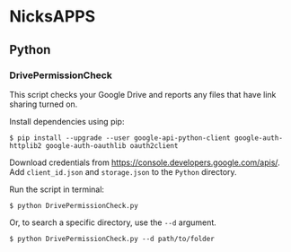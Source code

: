 # NicksAPPS

## Python
### DrivePermissionCheck
This script checks your Google Drive and reports any files that have link sharing turned on.

Install dependencies using pip:
```
$ pip install --upgrade --user google-api-python-client google-auth-httplib2 google-auth-oauthlib oauth2client
```

Download credentials from https://console.developers.google.com/apis/. Add `client_id.json` and `storage.json` to the `Python` directory.

Run the script in terminal:
```
$ python DrivePermissionCheck.py
```

Or, to search a specific directory, use the `--d` argument.
```
$ python DrivePermissionCheck.py --d path/to/folder
```